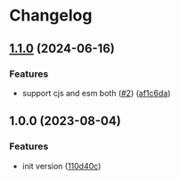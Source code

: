 # Changelog

## [1.1.0](https://github.com/node-modules/performance-ms/compare/v1.0.0...v1.1.0) (2024-06-16)


### Features

* support cjs and esm both ([#2](https://github.com/node-modules/performance-ms/issues/2)) ([af1c6da](https://github.com/node-modules/performance-ms/commit/af1c6daecba67cc602151eddaf0b14d43c66dd82))

## 1.0.0 (2023-08-04)


### Features

* init version ([110d40c](https://github.com/node-modules/performance-ms/commit/110d40c49d2214a50964144767983570f68c5558))

